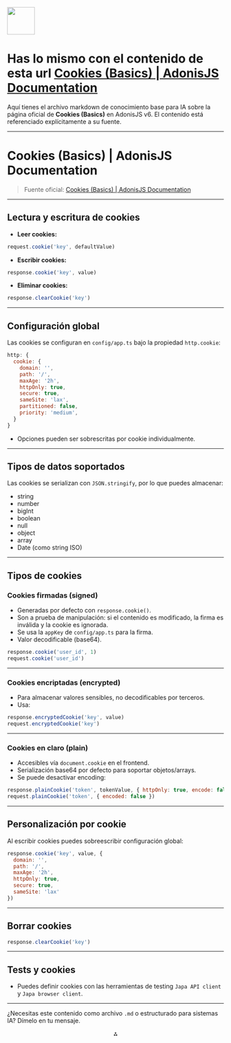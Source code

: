 <img src="https://r2cdn.perplexity.ai/pplx-full-logo-primary-dark%402x.png" style="height:64px;margin-right:32px"/>

# Has lo mismo con el contenido de esta url [Cookies (Basics) | AdonisJS Documentation](https://docs.adonisjs.com/guides/basics/cookies)

Aquí tienes el archivo markdown de conocimiento base para IA sobre la página oficial de **Cookies (Basics)** en AdonisJS v6. El contenido está referenciado explícitamente a su fuente.

***

# Cookies (Basics) | AdonisJS Documentation

> Fuente oficial: [Cookies (Basics) | AdonisJS Documentation](https://docs.adonisjs.com/guides/basics/cookies)

***

## Lectura y escritura de cookies

- **Leer cookies:**

```js
request.cookie('key', defaultValue)
```

- **Escribir cookies:**

```js
response.cookie('key', value)
```

- **Eliminar cookies:**

```js
response.clearCookie('key')
```


***

## Configuración global

Las cookies se configuran en `config/app.ts` bajo la propiedad `http.cookie`:

```js
http: {
  cookie: {
    domain: '',
    path: '/',
    maxAge: '2h',
    httpOnly: true,
    secure: true,
    sameSite: 'lax',
    partitioned: false,
    priority: 'medium',
  }
}
```

- Opciones pueden ser sobrescritas por cookie individualmente.

***

## Tipos de datos soportados

Las cookies se serializan con `JSON.stringify`, por lo que puedes almacenar:

- string
- number
- bigInt
- boolean
- null
- object
- array
- Date (como string ISO)

***

## Tipos de cookies

### Cookies firmadas (signed)

- Generadas por defecto con `response.cookie()`.
- Son a prueba de manipulación: si el contenido es modificado, la firma es inválida y la cookie es ignorada.
- Se usa la `appKey` de `config/app.ts` para la firma.
- Valor decodificable (base64).

```js
response.cookie('user_id', 1)
request.cookie('user_id')
```


***

### Cookies encriptadas (encrypted)

- Para almacenar valores sensibles, no decodificables por terceros.
- Usa:

```js
response.encryptedCookie('key', value)
request.encryptedCookie('key')
```


***

### Cookies en claro (plain)

- Accesibles vía `document.cookie` en el frontend.
- Serialización base64 por defecto para soportar objetos/arrays.
- Se puede desactivar encoding:

```js
response.plainCookie('token', tokenValue, { httpOnly: true, encode: false })
request.plainCookie('token', { encoded: false })
```


***

## Personalización por cookie

Al escribir cookies puedes sobreescribir configuración global:

```js
response.cookie('key', value, {
  domain: '',
  path: '/',
  maxAge: '2h',
  httpOnly: true,
  secure: true,
  sameSite: 'lax'
})
```


***

## Borrar cookies

```js
response.clearCookie('key')
```


***

## Tests y cookies

- Puedes definir cookies con las herramientas de testing `Japa API client` y `Japa browser client`.

***

¿Necesitas este contenido como archivo `.md` o estructurado para sistemas IA? Dímelo en tu mensaje.

<div style="text-align: center">⁂</div>

[^1]: https://docs.adonisjs.com/guides/basics/cookies


